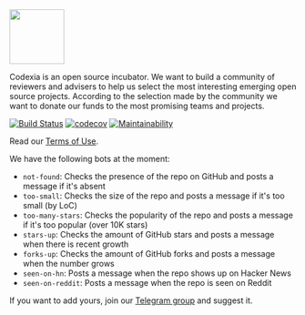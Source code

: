 <img src="http://www.codexia.org/logo.svg" height="96px"/>

Codexia is an open source incubator. We want to build
a community of reviewers and advisers to help us select the most
interesting emerging open source projects. According to
the selection made by the community we want to donate
our funds to the most promising teams and projects.

[![Build Status](https://travis-ci.org/yegor256/codexia.svg?branch=master)](https://travis-ci.org/yegor256/codexia)
[![codecov](https://codecov.io/gh/yegor256/codexia/branch/master/graph/badge.svg)](https://codecov.io/gh/yegor256/codexia)
[![Maintainability](https://api.codeclimate.com/v1/badges/b84839a6064ac08ba41c/maintainability)](https://codeclimate.com/github/yegor256/codexia/maintainability)

Read our [Terms of Use](https://www.codexia.org/terms).

We have the following bots at the moment:

  * `not-found`: Checks the presence of the repo on GitHub and posts a message if it's absent
  * `too-small`: Checks the size of the repo and posts a message if it's too small (by LoC)
  * `too-many-stars`: Checks the popularity of the repo and posts a message if it's too popular (over 10K stars)
  * `stars-up`: Checks the amount of GitHub stars and posts a message when there is recent growth
  * `forks-up`: Checks the amount of GitHub forks and posts a message when the number grows
  * `seen-on-hn`: Posts a message when the repo shows up on Hacker News
  * `seen-on-reddit`: Posts a message when the repo is seen on Reddit

If you want to add yours, join our
[Telegram group](https://t.me/cdxia) and suggest it.
